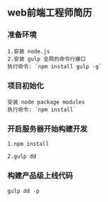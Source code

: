 ## web前端工程师简历

### 准备环境 

    1.安装 node.js  
    2.安装 gulp 全局的命令行接口  
    执行命令: `npm install gulp -g`

### 项目初始化 

    安装 node package modules
    执行命令: `npm install`    
    
### 开启服务器开始构建开发

    1.npm install
    
    2.gulp dd
    
### 构建产品级上线代码

    gulp dd -p   